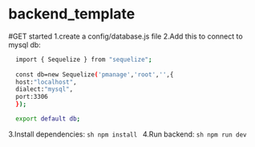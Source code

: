 # backend_template

#GET started
1.create a config/database.js file
2.Add this to connect to mysql db:
  ```sh
    import { Sequelize } from "sequelize";
    
    const db=new Sequelize('pmanage','root','',{
    host:"localhost",
    dialect:"mysql",
    port:3306
    });

    export default db;
  ```
3.Install dependencies:
  ```sh npm install ```
4.Run backend:
  ```sh npm run dev ```
